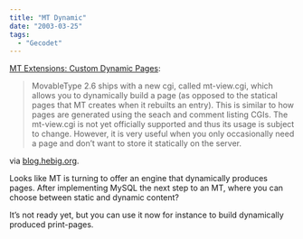 ```yaml
---
title: "MT Dynamic"
date: "2003-03-25"
tags:
  - "Gecodet"
---
```


[MT Extensions: Custom Dynamic Pages](http://www.nonplus.net/software/mt/CustomDynamicPages.htm "MT Extensions: Custom Dynamic Pages"):

> MovableType 2.6 ships with a new cgi, called mt-view.cgi, which allows you to dynamically build a page (as opposed to the statical pages that MT creates when it rebuilts an entry). This is similar to how pages are generated using the seach and comment listing CGIs. The mt-view.cgi is not yet officially supported and thus its usage is subject to change. However, it is very useful when you only occasionally need a page and don’t want to store it statically on the server.

via [blog.hebig.org](http://www.hebig.org/blogs/archives/main/000921.php).

Looks like MT is turning to offer an engine that dynamically produces pages. After implementing MySQL the next step to an MT, where you can choose between static and dynamic content?

It’s not ready yet, but you can use it now for instance to build dynamically produced print-pages.
